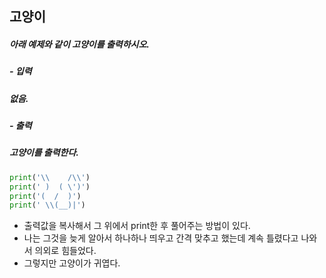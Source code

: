 ## 고양이
##### 아래 예제와 같이 고양이를 출력하시오.

##### - 입력
##### 없음.

##### - 출력
##### 고양이를 출력한다.

```python
print('\\    /\\')
print(' )  ( \')')
print('(  /  )')
print(' \\(__)|')
```

- 출력값을 복사해서 그 위에서 print한 후 풀어주는 방법이 있다.
- 나는 그것을 늦게 알아서 하나하나 띄우고 간격 맞추고 했는데 계속 틀렸다고 나와서 의외로 힘들었다.
- 그렇지만 고양이가 귀엽다.
